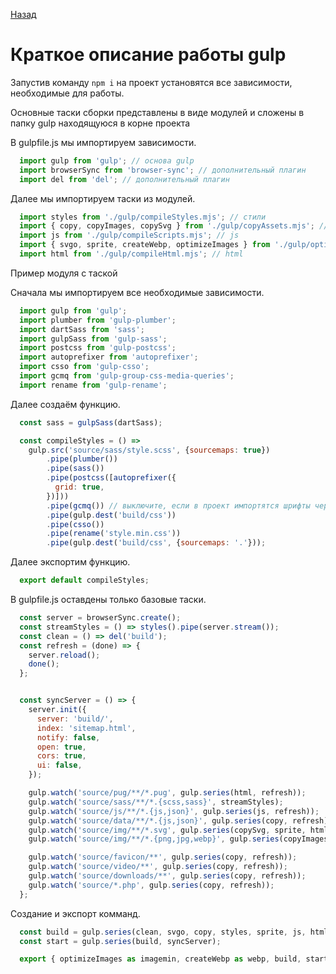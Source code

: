 [Назад](../readme.md)

# Краткоe описание работы gulp

Запустив команду `npm i` на проект установятся все зависимости, необходимые для работы.

Основные таски сборки представлены в виде модулей и сложены в папку gulp находящуюся в корне проекта

В gulpfile.js мы импортируем зависимости.

```js
  import gulp from 'gulp'; // основа gulp
  import browserSync from 'browser-sync'; // дополнительный плагин
  import del from 'del'; // дополнительный плагин
```

Далее мы импортируем таски из модулей.

```js
  import styles from './gulp/compileStyles.mjs'; // стили
  import { copy, copyImages, copySvg } from './gulp/copyAssets.mjs'; // копирование
  import js from './gulp/compileScripts.mjs'; // js
  import { svgo, sprite, createWebp, optimizeImages } from './gulp/optimizeImages.mjs'; // работа с графикой
  import html from './gulp/compileHtml.mjs'; // html
```

Пример модуля с таской

Сначала мы импортируем все необходимые зависимости.

```js
  import gulp from 'gulp';
  import plumber from 'gulp-plumber';
  import dartSass from 'sass';
  import gulpSass from 'gulp-sass';
  import postcss from 'gulp-postcss';
  import autoprefixer from 'autoprefixer';
  import csso from 'gulp-csso';
  import gcmq from 'gulp-group-css-media-queries';
  import rename from 'gulp-rename';
```

Далее создаём функцию.

```js
  const sass = gulpSass(dartSass);

  const compileStyles = () =>
    gulp.src('source/sass/style.scss', {sourcemaps: true})
        .pipe(plumber())
        .pipe(sass())
        .pipe(postcss([autoprefixer({
          grid: true,
        })]))
        .pipe(gcmq()) // выключите, если в проект импортятся шрифты через ссылку на внешний источник
        .pipe(gulp.dest('build/css'))
        .pipe(csso())
        .pipe(rename('style.min.css'))
        .pipe(gulp.dest('build/css', {sourcemaps: '.'}));
```
Далее экспортим функцию.

```js
  export default compileStyles;
```

В gulpfile.js оставдены только базовые таски.

```js
  const server = browserSync.create();
  const streamStyles = () => styles().pipe(server.stream());
  const clean = () => del('build');
  const refresh = (done) => {
    server.reload();
    done();
  };


  const syncServer = () => {
    server.init({
      server: 'build/',
      index: 'sitemap.html',
      notify: false,
      open: true,
      cors: true,
      ui: false,
    });

    gulp.watch('source/pug/**/*.pug', gulp.series(html, refresh));
    gulp.watch('source/sass/**/*.{scss,sass}', streamStyles);
    gulp.watch('source/js/**/*.{js,json}', gulp.series(js, refresh));
    gulp.watch('source/data/**/*.{js,json}', gulp.series(copy, refresh));
    gulp.watch('source/img/**/*.svg', gulp.series(copySvg, sprite, html, refresh));
    gulp.watch('source/img/**/*.{png,jpg,webp}', gulp.series(copyImages, html, refresh));

    gulp.watch('source/favicon/**', gulp.series(copy, refresh));
    gulp.watch('source/video/**', gulp.series(copy, refresh));
    gulp.watch('source/downloads/**', gulp.series(copy, refresh));
    gulp.watch('source/*.php', gulp.series(copy, refresh));
  };
```

Создание и экспорт комманд.

```js
  const build = gulp.series(clean, svgo, copy, styles, sprite, js, html);
  const start = gulp.series(build, syncServer);

  export { optimizeImages as imagemin, createWebp as webp, build, start };
```
